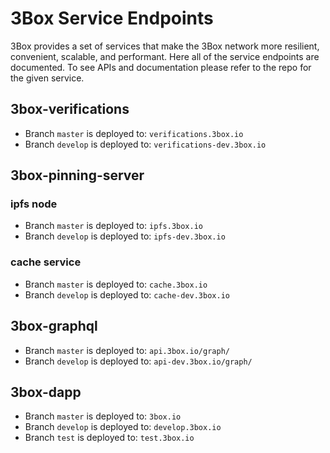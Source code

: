 # 3Box Service Endpoints

3Box provides a set of services that make the 3Box network more resilient, convenient, scalable, and performant. Here all of the service endpoints are documented. To see APIs and documentation please refer to the repo for the given service.

## 3box-verifications
* Branch `master` is deployed to: `verifications.3box.io`
* Branch `develop` is deployed to: `verifications-dev.3box.io`

## 3box-pinning-server
### ipfs node
* Branch `master` is deployed to: `ipfs.3box.io`
* Branch `develop` is deployed to: `ipfs-dev.3box.io`

### cache service
* Branch `master` is deployed to: `cache.3box.io`
* Branch `develop` is deployed to: `cache-dev.3box.io`

## 3box-graphql
* Branch `master` is deployed to: `api.3box.io/graph/`
* Branch `develop` is deployed to: `api-dev.3box.io/graph/`

## 3box-dapp
* Branch `master` is deployed to: `3box.io`
* Branch `develop` is deployed to: `develop.3box.io`
* Branch `test` is deployed to: `test.3box.io`


